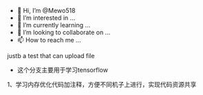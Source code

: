- 👋 Hi, I’m @Mewo518
- 👀 I’m interested in ...
- 🌱 I’m currently learning ...
- 💞️ I’m looking to collaborate on ...
- 📫 How to reach me ...

<!---
Mewo518/Mewo518 is a ✨ special ✨ repository because its `README.md` (this file) appears on your GitHub profile.
You can click the Preview link to take a look at your changes.
--->
justb a test that can upload file
- 这个分支主要用于学习tensorflow

1、学习内存优化代码加注释，方便不同机子上进行，实现代码资源共享


